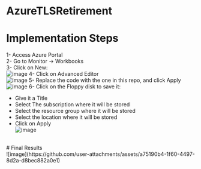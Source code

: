 # AzureTLSRetirement

# Implementation Steps
1- Access Azure Portal<br />
2- Go to Monitor -> Workbooks<br />
3- Click on New:<br />
![image](https://github.com/user-attachments/assets/c16b7710-1b67-4a22-a5b6-415f7272a22c)
4- Click on Advanced Editor<br />
![image](https://github.com/user-attachments/assets/2ba80374-dffa-4917-a56a-9cb83b60f0cb)
5- Replace the code with the one in this repo, and click Apply<br />
![image](https://github.com/user-attachments/assets/c71b06e6-0dfe-4350-8eb3-11ecdc06aafa)
6- Click on the Floppy disk to save it:<br />
  - Give it a Title<br />
  - Select The subscription where it will be stored<br />
  - Select the resource group where it will be stored<br />
  - Select the location where it will be stored<br />
  - Click on Apply<br />
 ![image](https://github.com/user-attachments/assets/350724c7-c9bc-4e43-b2e0-e6eb098ebfec)

<br />
# Final Results
<br />
![image](https://github.com/user-attachments/assets/a75190b4-1f60-4497-8d2a-d8bec882a0e1)
